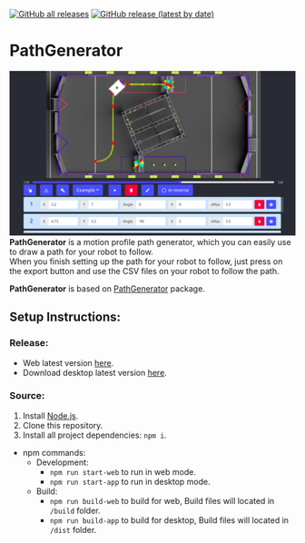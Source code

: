 [![GitHub all releases](https://img.shields.io/github/downloads/matanabc/path-generator-app/total?logo=github)](https://github.com/matanabc/path-generator-app/releases)
[![GitHub release (latest by date)](https://img.shields.io/github/v/release/matanabc/path-generator-app?logo=github)](https://github.com/matanabc/path-generator-app/releases)

# PathGenerator

![App view](./app.png)
**PathGenerator** is a motion profile path generator, which you can easily use to draw a path for your robot to follow. <br/>
When you finish setting up the path for your robot to follow, just press on the export button and use the CSV files on your robot to follow the path.

**PathGenerator** is based on [PathGenerator](https://www.npmjs.com/package/path-generator) package.

## Setup Instructions:

### Release:

-   Web latest version [here](https://matanabc.github.io/path-generator-app/).
-   Download desktop latest version [here](https://github.com/matanabc/path-generator-app/releases).

### Source:

1. Install [Node.js](https://nodejs.org).
1. Clone this repository.
1. Install all project dependencies: `npm i`.

-   npm commands:
    -   Development:
        -   `npm run start-web` to run in web mode.
        -   `npm run start-app` to run in desktop mode.
    -   Build:
        -   `npm run build-web` to build for web, Build files will located in `/build` folder.
        -   `npm run build-app` to build for desktop, Build files will located in `/dist` folder.

